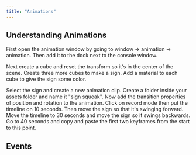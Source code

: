 ```yaml
---
title: "Animations"
---
```


## Understanding Animations 

First open the animation window by going to window -> animation -> animation. Then add it to the dock next to the console window. 

Next create a cube and reset the transform so it's in the center of the scene. Create three more cubes to make a sign. Add a material to each cube to give the sign some color. 

Select the sign and create a new animation clip. Create a folder inside your assets folder and name it "sign squeak". Now add the transition properties of position and rotation to the animation. Click on record mode then put the timeline on 10 seconds. Then move the sign so that it's swinging forward. Move the timeline to 30 seconds and move the sign so it swings backwards. Go to 40 seconds and copy and paste the first two keyframes from the start to this point. 

## Events

